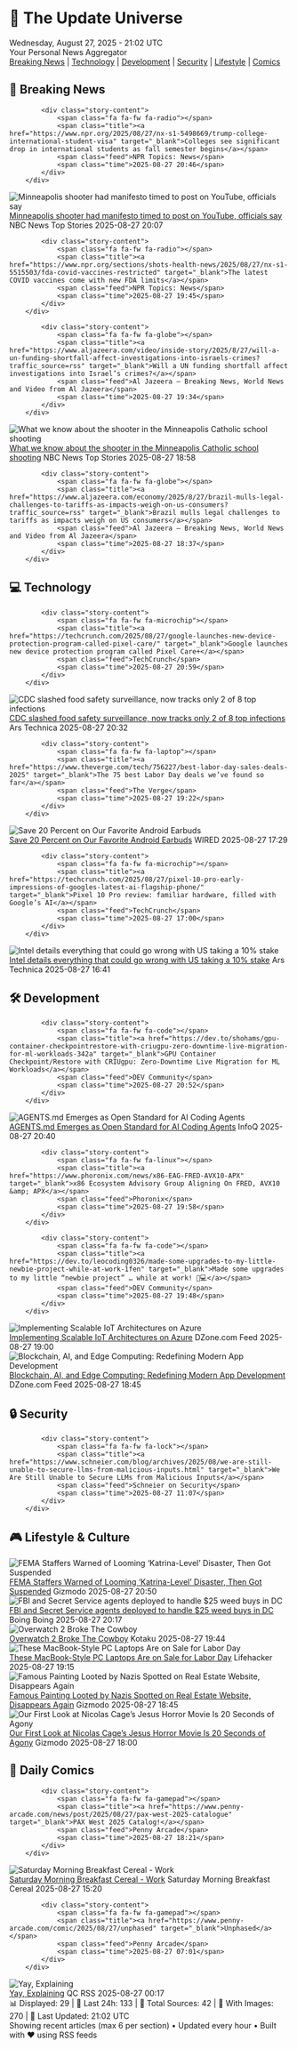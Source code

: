 <!-- Processing 54 RSS feeds at 2025-08-27 21:01:46 UTC -->
<!-- Processing: Saturday Morning Breakfast Cereal -->
<!-- Processing: Penny Arcade -->
<!-- Processing: Dinosaur Comics -->
<!-- Processing: BBC World News -->
<!-- Processing: Al Jazeera Breaking News -->
<!-- Processing: NPR News -->
<!-- Processing: CBC News -->
<!-- Error processing https://rss.cbc.ca/lineup/topstories.xml: The read operation timed out -->
<!-- Processing: ABC News Breaking -->
<!-- Processing: NBC News Breaking -->
<!-- Processing: Guardian World News -->
<!-- Processing: TechCrunch -->
<!-- Processing: The Verge -->
<!-- Processing: Ars Technica -->
<!-- Processing: O'Reilly Radar -->
<!-- Processing: WIRED -->
<!-- Processing: Lobsters Python -->
<!-- Processing: Hacker News -->
<!-- Processing: Dev.to -->
<!-- Processing: StackOverflow Blog -->
<!-- Processing: Phoronix Linux News -->
<!-- Processing: It's FOSS -->
<!-- Processing: Red Hat Blog -->
<!-- Processing: GitHub Blog -->
<!-- Processing: GitLab Blog -->
<!-- Processing: InfoQ -->
<!-- Processing: The Pragmatic Engineer -->
<!-- Processing: Gizmodo -->
<!-- Processing: Boing Boing -->
<!-- Processing: Schneier on Security -->
<!-- Generated 12 new posts out of 29 feeds processed -->
<div class="newspaper-header">
    <h1 class="newspaper-title">📰 The Update Universe</h1>
    <div class="newspaper-date">Wednesday, August 27, 2025 - 21:02 UTC</div>
    <div class="newspaper-subtitle">Your Personal News Aggregator</div>
</div>

<div class="newspaper-nav">
    <a href="#breaking">Breaking News</a> |
    <a href="#tech">Technology</a> |
    <a href="#dev">Development</a> |
    <a href="#security">Security</a> |
    <a href="#lifestyle">Lifestyle</a> |
    <a href="#webcomics">Comics</a>
</div>

<div class="news-section breaking-news" id="breaking">
<h2 class="section-header">🚨 Breaking News</h2>
<div class="stories-container">
<div class="story">
            
            <div class="story-content">
                <span class="fa fa-fw fa-radio"></span>
                <span class="title"><a href="https://www.npr.org/2025/08/27/nx-s1-5498669/trump-college-international-student-visa" target="_blank">Colleges see significant drop in international students as fall semester begins</a></span>
                <span class="feed">NPR Topics: News</span>
                <span class="time">2025-08-27 20:46</span>
            </div>
        </div>
<div class="story">
            <img src="https://media-cldnry.s-nbcnews.com/image/upload/t_fit_1500w/mpx/2704722219/2025_08/1756325265056_nbc_spec_yt_manifesto_250827_1920x1080-xu4yvq.jpg" alt="Minneapolis shooter had manifesto timed to post on YouTube, officials say" class="story-image" loading="lazy" onerror="this.style.display='none'">
            <div class="story-content">
                <span class="fa fa-fw fa-broadcast-tower"></span>
                <span class="title"><a href="https://www.nbcnews.com/video/minneapolis-shooter-had-manifesto-timed-to-post-on-youtube-officials-say-245894725993" target="_blank">Minneapolis shooter had manifesto timed to post on YouTube, officials say</a></span>
                <span class="feed">NBC News Top Stories</span>
                <span class="time">2025-08-27 20:07</span>
            </div>
        </div>
<div class="story">
            
            <div class="story-content">
                <span class="fa fa-fw fa-radio"></span>
                <span class="title"><a href="https://www.npr.org/sections/shots-health-news/2025/08/27/nx-s1-5515503/fda-covid-vaccines-restricted" target="_blank">The latest COVID vaccines come with new FDA limits</a></span>
                <span class="feed">NPR Topics: News</span>
                <span class="time">2025-08-27 19:45</span>
            </div>
        </div>
<div class="story">
            
            <div class="story-content">
                <span class="fa fa-fw fa-globe"></span>
                <span class="title"><a href="https://www.aljazeera.com/video/inside-story/2025/8/27/will-a-un-funding-shortfall-affect-investigations-into-israels-crimes?traffic_source=rss" target="_blank">Will a UN funding shortfall affect investigations into Israel’s crimes?</a></span>
                <span class="feed">Al Jazeera – Breaking News, World News and Video from Al Jazeera</span>
                <span class="time">2025-08-27 19:34</span>
            </div>
        </div>
<div class="story">
            <img src="https://media-cldnry.s-nbcnews.com/image/upload/t_fit_1500w/rockcms/2025-08/250827-church-shooting-ch-1442-9e33a1.jpg" alt="What we know about the shooter in the Minneapolis Catholic school shooting" class="story-image" loading="lazy" onerror="this.style.display='none'">
            <div class="story-content">
                <span class="fa fa-fw fa-broadcast-tower"></span>
                <span class="title"><a href="https://www.nbcnews.com/news/us-news/minneapolis-catholic-school-shooting-rcna227591" target="_blank">What we know about the shooter in the Minneapolis Catholic school shooting</a></span>
                <span class="feed">NBC News Top Stories</span>
                <span class="time">2025-08-27 18:58</span>
            </div>
        </div>
<div class="story">
            
            <div class="story-content">
                <span class="fa fa-fw fa-globe"></span>
                <span class="title"><a href="https://www.aljazeera.com/economy/2025/8/27/brazil-mulls-legal-challenges-to-tariffs-as-impacts-weigh-on-us-consumers?traffic_source=rss" target="_blank">Brazil mulls legal challenges to tariffs as impacts weigh on US consumers</a></span>
                <span class="feed">Al Jazeera – Breaking News, World News and Video from Al Jazeera</span>
                <span class="time">2025-08-27 18:37</span>
            </div>
        </div>
</div>
</div>
<div class="news-section tech-news" id="tech">
<h2 class="section-header">💻 Technology</h2>
<div class="stories-container">
<div class="story">
            
            <div class="story-content">
                <span class="fa fa-fw fa-microchip"></span>
                <span class="title"><a href="https://techcrunch.com/2025/08/27/google-launches-new-device-protection-program-called-pixel-care/" target="_blank">Google launches new device protection program called Pixel Care+</a></span>
                <span class="feed">TechCrunch</span>
                <span class="time">2025-08-27 20:59</span>
            </div>
        </div>
<div class="story">
            <img src="https://cdn.arstechnica.net/wp-content/uploads/2014/01/SALMON_1-500x500.jpg" alt="CDC slashed food safety surveillance, now tracks only 2 of 8 top infections" class="story-image" loading="lazy" onerror="this.style.display='none'">
            <div class="story-content">
                <span class="fa fa-fw fa-cog"></span>
                <span class="title"><a href="https://arstechnica.com/health/2025/08/cdc-stopped-actively-tracking-6-foodborne-infections-amid-budget-cuts/" target="_blank">CDC slashed food safety surveillance, now tracks only 2 of 8 top infections</a></span>
                <span class="feed">Ars Technica</span>
                <span class="time">2025-08-27 20:32</span>
            </div>
        </div>
<div class="story">
            
            <div class="story-content">
                <span class="fa fa-fw fa-laptop"></span>
                <span class="title"><a href="https://www.theverge.com/tech/756227/best-labor-day-sales-deals-2025" target="_blank">The 75 best Labor Day deals we’ve found so far</a></span>
                <span class="feed">The Verge</span>
                <span class="time">2025-08-27 19:22</span>
            </div>
        </div>
<div class="story">
            <img src="https://media.wired.com/photos/68af3c2fb2c1b7feabbe5e12/master/pass/Nothing%20Headphones%20Deal_.png" alt="Save 20 Percent on Our Favorite Android Earbuds" class="story-image" loading="lazy" onerror="this.style.display='none'">
            <div class="story-content">
                <span class="fa fa-fw fa-bolt"></span>
                <span class="title"><a href="https://www.wired.com/story/nothing-ear-a-deal/" target="_blank">Save 20 Percent on Our Favorite Android Earbuds</a></span>
                <span class="feed">WIRED</span>
                <span class="time">2025-08-27 17:29</span>
            </div>
        </div>
<div class="story">
            
            <div class="story-content">
                <span class="fa fa-fw fa-microchip"></span>
                <span class="title"><a href="https://techcrunch.com/2025/08/27/pixel-10-pro-early-impressions-of-googles-latest-ai-flagship-phone/" target="_blank">Pixel 10 Pro review: familiar hardware, filled with Google’s AI</a></span>
                <span class="feed">TechCrunch</span>
                <span class="time">2025-08-27 17:00</span>
            </div>
        </div>
<div class="story">
            <img src="https://cdn.arstechnica.net/wp-content/uploads/2025/08/GettyImages-2177041820-500x500.jpg" alt="Intel details everything that could go wrong with US taking a 10% stake" class="story-image" loading="lazy" onerror="this.style.display='none'">
            <div class="story-content">
                <span class="fa fa-fw fa-cog"></span>
                <span class="title"><a href="https://arstechnica.com/tech-policy/2025/08/intel-details-everything-that-could-go-wrong-with-us-taking-a-10-stake/" target="_blank">Intel details everything that could go wrong with US taking a 10% stake</a></span>
                <span class="feed">Ars Technica</span>
                <span class="time">2025-08-27 16:41</span>
            </div>
        </div>
</div>
</div>
<div class="news-section dev-news" id="dev">
<h2 class="section-header">🛠️ Development</h2>
<div class="stories-container">
<div class="story">
            
            <div class="story-content">
                <span class="fa fa-fw fa-code"></span>
                <span class="title"><a href="https://dev.to/shohams/gpu-container-checkpointrestore-with-criugpu-zero-downtime-live-migration-for-ml-workloads-342a" target="_blank">GPU Container Checkpoint/Restore with CRIUgpu: Zero-Downtime Live Migration for ML Workloads</a></span>
                <span class="feed">DEV Community</span>
                <span class="time">2025-08-27 20:52</span>
            </div>
        </div>
<div class="story">
            <img src="https://res.infoq.com/news/2025/08/agents-md/en/headerimage/generatedHeaderImage-1756326090568.jpg" alt="AGENTS.md Emerges as Open Standard for AI Coding Agents" class="story-image" loading="lazy" onerror="this.style.display='none'">
            <div class="story-content">
                <span class="fa fa-fw fa-info-circle"></span>
                <span class="title"><a href="https://www.infoq.com/news/2025/08/agents-md/?utm_campaign=infoq_content&utm_source=infoq&utm_medium=feed&utm_term=global" target="_blank">AGENTS.md Emerges as Open Standard for AI Coding Agents</a></span>
                <span class="feed">InfoQ</span>
                <span class="time">2025-08-27 20:40</span>
            </div>
        </div>
<div class="story">
            
            <div class="story-content">
                <span class="fa fa-fw fa-linux"></span>
                <span class="title"><a href="https://www.phoronix.com/news/x86-EAG-FRED-AVX10-APX" target="_blank">x86 Ecosystem Advisory Group Aligning On FRED, AVX10 &amp; APX</a></span>
                <span class="feed">Phoronix</span>
                <span class="time">2025-08-27 19:58</span>
            </div>
        </div>
<div class="story">
            
            <div class="story-content">
                <span class="fa fa-fw fa-code"></span>
                <span class="title"><a href="https://dev.to/leocoding0326/made-some-upgrades-to-my-little-newbie-project-while-at-work-1fen" target="_blank">Made some upgrades to my little “newbie project” … while at work! 🤫💻</a></span>
                <span class="feed">DEV Community</span>
                <span class="time">2025-08-27 19:48</span>
            </div>
        </div>
<div class="story">
            <img src="https://dz2cdn1.dzone.com/thumbnail?fid=18606676&w=600" alt="Implementing Scalable IoT Architectures on Azure" class="story-image" loading="lazy" onerror="this.style.display='none'">
            <div class="story-content">
                <span class="fa fa-fw fa-newspaper"></span>
                <span class="title"><a href="https://dzone.com/articles/implementing-scalable-iot-architectures-azure" target="_blank">Implementing Scalable IoT Architectures on Azure</a></span>
                <span class="feed">DZone.com Feed</span>
                <span class="time">2025-08-27 19:00</span>
            </div>
        </div>
<div class="story">
            <img src="https://dz2cdn1.dzone.com/thumbnail?fid=18606667&w=600" alt="Blockchain, AI, and Edge Computing: Redefining Modern App Development" class="story-image" loading="lazy" onerror="this.style.display='none'">
            <div class="story-content">
                <span class="fa fa-fw fa-newspaper"></span>
                <span class="title"><a href="https://dzone.com/articles/blockchain-ai-and-edge-computing" target="_blank">Blockchain, AI, and Edge Computing: Redefining Modern App Development</a></span>
                <span class="feed">DZone.com Feed</span>
                <span class="time">2025-08-27 18:45</span>
            </div>
        </div>
</div>
</div>
<div class="news-section security-news" id="security">
<h2 class="section-header">🔒 Security</h2>
<div class="stories-container">
<div class="story">
            
            <div class="story-content">
                <span class="fa fa-fw fa-lock"></span>
                <span class="title"><a href="https://www.schneier.com/blog/archives/2025/08/we-are-still-unable-to-secure-llms-from-malicious-inputs.html" target="_blank">We Are Still Unable to Secure LLMs from Malicious Inputs</a></span>
                <span class="feed">Schneier on Security</span>
                <span class="time">2025-08-27 11:07</span>
            </div>
        </div>
</div>
</div>
<div class="news-section lifestyle-news" id="lifestyle">
<h2 class="section-header">🎮 Lifestyle & Culture</h2>
<div class="stories-container">
<div class="story">
            <img src="https://gizmodo.com/app/uploads/2025/08/hurricane-katrina.jpg" alt="FEMA Staffers Warned of Looming ‘Katrina-Level’ Disaster, Then Got Suspended" class="story-image" loading="lazy" onerror="this.style.display='none'">
            <div class="story-content">
                <span class="fa fa-fw fa-computer"></span>
                <span class="title"><a href="https://gizmodo.com/fema-staffers-warned-of-looming-katrina-level-disaster-then-got-suspended-2000649312" target="_blank">FEMA Staffers Warned of Looming ‘Katrina-Level’ Disaster, Then Got Suspended</a></span>
                <span class="feed">Gizmodo</span>
                <span class="time">2025-08-27 20:50</span>
            </div>
        </div>
<div class="story">
            <img src="https://i0.wp.com/boingboing.net/wp-content/uploads/2023/04/cannabis.jpg?fit=1500%2C1071&amp;quality=60&amp;ssl=1" alt="FBI and Secret Service agents deployed to handle $25 weed buys in DC" class="story-image" loading="lazy" onerror="this.style.display='none'">
            <div class="story-content">
                <span class="fa fa-fw fa-arrow-right"></span>
                <span class="title"><a href="https://boingboing.net/2025/08/27/fbi-and-secret-service-agents-deployed-to-handle-25-weed-buys-in-dc.html" target="_blank">FBI and Secret Service agents deployed to handle $25 weed buys in DC</a></span>
                <span class="feed">Boing Boing</span>
                <span class="time">2025-08-27 20:17</span>
            </div>
        </div>
<div class="story">
            <img src="https://kotaku.com/app/uploads/2025/08/1600_Cassidy.jpg" alt="Overwatch 2 Broke The Cowboy" class="story-image" loading="lazy" onerror="this.style.display='none'">
            <div class="story-content">
                <span class="fa fa-fw fa-gamepad"></span>
                <span class="title"><a href="https://kotaku.com/overwatch-2-season-18-patch-cassidy-wrecking-ball-bug-2000620763" target="_blank">Overwatch 2 Broke The Cowboy</a></span>
                <span class="feed">Kotaku</span>
                <span class="time">2025-08-27 19:44</span>
            </div>
        </div>
<div class="story">
            <img src="https://lifehacker.com/imagery/articles/01K3PCQK7RQCJP114H5KPKWDPV/hero-image.png" alt="These MacBook-Style PC Laptops Are on Sale for Labor Day" class="story-image" loading="lazy" onerror="this.style.display='none'">
            <div class="story-content">
                <span class="fa fa-fw fa-life-ring"></span>
                <span class="title"><a href="https://lifehacker.com/tech/macbook-style-pc-laptops-labor-day-sale-2025?utm_medium=RSS" target="_blank">These MacBook-Style PC Laptops Are on Sale for Labor Day</a></span>
                <span class="feed">Lifehacker</span>
                <span class="time">2025-08-27 19:15</span>
            </div>
        </div>
<div class="story">
            <img src="https://gizmodo.com/app/uploads/2025/08/het-geroofde-schilderij-van-de-italiaanse-kunstenaar-vittore-ghislandi-in-een-woonkamer-in-een-argentijnse-kustplaats.jpg" alt="Famous Painting Looted by Nazis Spotted on Real Estate Website, Disappears Again" class="story-image" loading="lazy" onerror="this.style.display='none'">
            <div class="story-content">
                <span class="fa fa-fw fa-computer"></span>
                <span class="title"><a href="https://gizmodo.com/painting-looted-nazis-real-estate-website-disappears-2000649050" target="_blank">Famous Painting Looted by Nazis Spotted on Real Estate Website, Disappears Again</a></span>
                <span class="feed">Gizmodo</span>
                <span class="time">2025-08-27 18:45</span>
            </div>
        </div>
<div class="story">
            <img src="https://gizmodo.com/app/uploads/2025/08/NicolasCageJesus.jpg" alt="Our First Look at Nicolas Cage’s Jesus Horror Movie Is 20 Seconds of Agony" class="story-image" loading="lazy" onerror="this.style.display='none'">
            <div class="story-content">
                <span class="fa fa-fw fa-computer"></span>
                <span class="title"><a href="https://gizmodo.com/our-first-look-at-nicolas-cages-jesus-horror-movie-is-20-seconds-of-agony-2000649083" target="_blank">Our First Look at Nicolas Cage’s Jesus Horror Movie Is 20 Seconds of Agony</a></span>
                <span class="feed">Gizmodo</span>
                <span class="time">2025-08-27 18:00</span>
            </div>
        </div>
</div>
</div>
<div class="news-section webcomics-section" id="webcomics">
<h2 class="section-header">🎨 Daily Comics</h2>
<div class="stories-container">
<div class="story">
            
            <div class="story-content">
                <span class="fa fa-fw fa-gamepad"></span>
                <span class="title"><a href="https://www.penny-arcade.com/news/post/2025/08/27/pax-west-2025-catalogue" target="_blank">PAX West 2025 Catalog!</a></span>
                <span class="feed">Penny Arcade</span>
                <span class="time">2025-08-27 18:21</span>
            </div>
        </div>
<div class="story">
            <img src="https://www.smbc-comics.com/comics/1756236873-20250827.png" alt="Saturday Morning Breakfast Cereal - Work" class="story-image" loading="lazy" onerror="this.style.display='none'">
            <div class="story-content">
                <span class="fa fa-fw fa-smile"></span>
                <span class="title"><a href="https://www.smbc-comics.com/comic/work-3" target="_blank">Saturday Morning Breakfast Cereal - Work</a></span>
                <span class="feed">Saturday Morning Breakfast Cereal</span>
                <span class="time">2025-08-27 15:20</span>
            </div>
        </div>
<div class="story">
            
            <div class="story-content">
                <span class="fa fa-fw fa-gamepad"></span>
                <span class="title"><a href="https://www.penny-arcade.com/comic/2025/08/27/unphased" target="_blank">Unphased</a></span>
                <span class="feed">Penny Arcade</span>
                <span class="time">2025-08-27 07:01</span>
            </div>
        </div>
<div class="story">
            <img src="http://www.questionablecontent.net/comics/5644.png" alt="Yay, Explaining" class="story-image" loading="lazy" onerror="this.style.display='none'">
            <div class="story-content">
                <span class="fa fa-fw fa-music"></span>
                <span class="title"><a href="http://questionablecontent.net/view.php?comic=5644" target="_blank">Yay, Explaining</a></span>
                <span class="feed">QC RSS</span>
                <span class="time">2025-08-27 00:17</span>
            </div>
        </div>
</div>
</div>

<div class="newspaper-footer">
    <div class="stats">
        📊 Displayed: 29 | 📅 Last 24h: 133 | 📡 Total Sources: 42 | 📸 With Images: 270 |
        🔄 Last Updated: 21:02 UTC
    </div>
    <div class="footer-note">
        Showing recent articles (max 6 per section) • Updated every hour • Built with ❤️ using RSS feeds
    </div>
</div>
